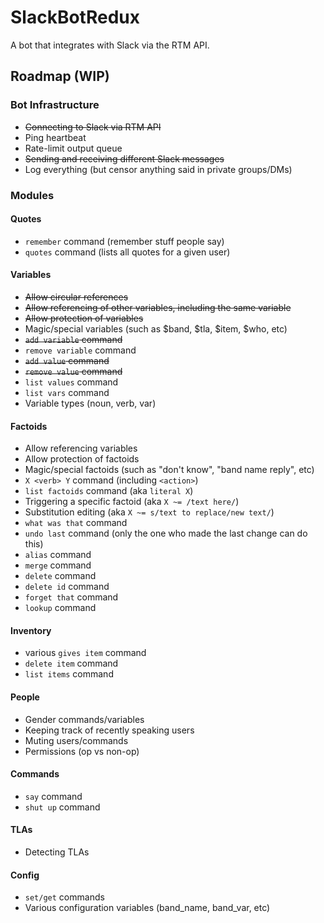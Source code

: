 # SlackBotRedux

A bot that integrates with Slack via the RTM API.

## Roadmap (WIP)
### Bot Infrastructure
- ~~Connecting to Slack via RTM API~~
- Ping heartbeat
- Rate-limit output queue
- ~~Sending and receiving different Slack messages~~
- Log everything (but censor anything said in private groups/DMs)

### Modules
#### Quotes
- `remember` command (remember stuff people say)
- `quotes` command (lists all quotes for a given user)

#### Variables
- ~~Allow circular references~~
- ~~Allow referencing of other variables, including the same variable~~
- ~~Allow protection of variables~~
- Magic/special variables (such as $band, $tla, $item, $who, etc)
- ~~`add variable` command~~
- `remove variable` command
- ~~`add value` command~~
- ~~`remove value` command~~
- `list values` command
- `list vars` command
- Variable types (noun, verb, var)

#### Factoids
- Allow referencing variables
- Allow protection of factoids
- Magic/special factoids (such as "don't know", "band name reply", etc)
- `X <verb> Y` command (including `<action>`)
- `list factoids` command (aka `literal X`)
- Triggering a specific factoid (aka `X ~= /text here/`)
- Substitution editing (aka `X ~= s/text to replace/new text/`)
- `what was that` command
- `undo last` command (only the one who made the last change can do this)
- `alias` command
- `merge` command
- `delete` command
- `delete id` command
- `forget that` command
- `lookup` command

#### Inventory
- various `gives item` command
- `delete item` command
- `list items` command

#### People
- Gender commands/variables
- Keeping track of recently speaking users
- Muting users/commands
- Permissions (op vs non-op)

#### Commands
- `say` command
- `shut up` command

#### TLAs
- Detecting TLAs

#### Config
- `set/get` commands
- Various configuration variables (band_name, band_var, etc)
